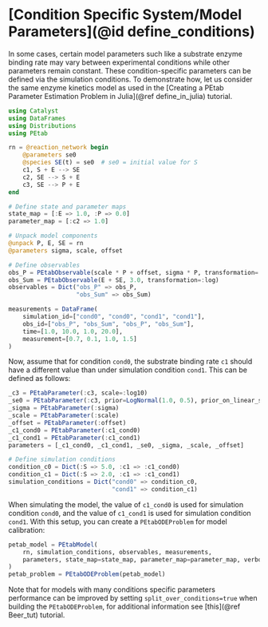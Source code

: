 # [Condition Specific System/Model Parameters](@id define_conditions)

In some cases, certain model parameters such like a substrate enzyme binding rate may vary between experimental conditions while other parameters remain constant. These condition-specific parameters can be defined via the simulation conditions. To demonstrate how, let us consider the same enzyme kinetics model as used in the [Creating a PEtab Parameter Estimation Problem in Julia](@ref define_in_julia) tutorial.

```julia
using Catalyst
using DataFrames
using Distributions
using PEtab

rn = @reaction_network begin
    @parameters se0
    @species SE(t) = se0  # se0 = initial value for S
    c1, S + E --> SE
    c2, SE --> S + E
    c3, SE --> P + E
end

# Define state and parameter maps
state_map = [:E => 1.0, :P => 0.0]
parameter_map = [:c2 => 1.0]

# Unpack model components
@unpack P, E, SE = rn
@parameters sigma, scale, offset

# Define observables
obs_P = PEtabObservable(scale * P + offset, sigma * P, transformation=:lin)
obs_Sum = PEtabObservable(E + SE, 3.0, transformation=:log)
observables = Dict("obs_P" => obs_P,
                   "obs_Sum" => obs_Sum)

measurements = DataFrame(
    simulation_id=["cond0", "cond0", "cond1", "cond1"],
    obs_id=["obs_P", "obs_Sum", "obs_P", "obs_Sum"],
    time=[1.0, 10.0, 1.0, 20.0],
    measurement=[0.7, 0.1, 1.0, 1.5]
)
```

Now, assume that for condition `cond0`, the substrate binding rate `c1` should have a different value than under simulation condition `cond1`. This can be defined as follows:

```julia
_c3 = PEtabParameter(:c3, scale=:log10)
_se0 = PEtabParameter(:c3, prior=LogNormal(1.0, 0.5), prior_on_linear_scale=true)
_sigma = PEtabParameter(:sigma)
_scale = PEtabParameter(:scale)
_offset = PEtabParameter(:offset)
_c1_cond0 = PEtabParameter(:c1_cond0)
_c1_cond1 = PEtabParameter(:c1_cond1)
parameters = [_c1_cond0, _c1_cond1, _se0, _sigma, _scale, _offset]

# Define simulation conditions
condition_c0 = Dict(:S => 5.0, :c1 => :c1_cond0)
condition_c1 = Dict(:S => 2.0, :c1 => :c1_cond1)
simulation_conditions = Dict("cond0" => condition_c0,
                             "cond1" => condition_c1)
```

When simulating the model, the value of `c1_cond0` is used for simulation condition `cond0`, and the value of `c1_cond1` is used for simulation condition `cond1`. With this setup, you can create a `PEtabODEProblem` for model calibration:

```julia
petab_model = PEtabModel(
    rn, simulation_conditions, observables, measurements,
    parameters, state_map=state_map, parameter_map=parameter_map, verbose=true
)
petab_problem = PEtabODEProblem(petab_model)
```

Note that for models with many conditions specific parameters performance can be improved by setting `split_over_conditions=true` when building the `PEtabODEProblem`, for additional information see [this](@ref Beer_tut) tutorial.